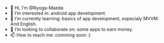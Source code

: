 - 👋 Hi, I’m @Ryoga-Maeda
- 👀 I’m interested in: android app development.
- 🌱 I’m currently learning: basics of app development, especialy MVVM. And English.
- 💞️ I’m looking to collaborate on: some apps to earn money.
- 📫 How to reach me: comming soon :)

<!---
Ryoga-Maeda/Ryoga-Maeda is a ✨ special ✨ repository because its `README.md` (this file) appears on your GitHub profile.
You can click the Preview link to take a look at your changes.
--->
